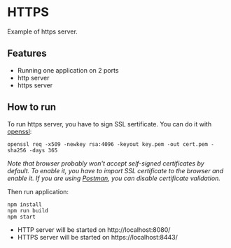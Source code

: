 # HTTPS

Example of https server.

## Features

- Running one application on 2 ports
- http server
- https server

## How to run

To run https server, you have to sign SSL sertificate. You can do it with [openssl](https://www.openssl.org/):

```shell
openssl req -x509 -newkey rsa:4096 -keyout key.pem -out cert.pem -sha256 -days 365
```

*Note that browser probably won't accept self-signed certificates by default. To enable it, you have to import SSL certificate to the browser and enable it. If you are using [Postman](https://www.postman.com/), you can disable certificate validation.*

Then run application:

```shell
npm install
npm run build
npm start
```

- HTTP server will be started on http://localhost:8080/
- HTTPS server will be started on https://localhost:8443/

